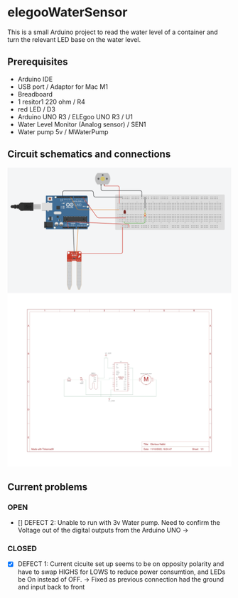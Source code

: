 # elegooWaterSensor

This is a small Arduino project to read the water level of a container and turn the relevant LED base on the water level.

## Prerequisites

- Arduino IDE
- USB port / Adaptor for Mac M1
- Breadboard
- 1 resitor1 220 ohm / R4
- red LED / D3
- Arduino UNO R3 /  ELEgoo UNO R3 / U1
- Water Level Monitor (Analog sensor) / SEN1
- Water pump 5v / MWaterPump



## Circuit schematics and connections

![Circuit connection](water_level_schema.png)
![Schematics](waterPump.jpg)

## Current problems

### OPEN
- [] DEFECT 2: Unable to run with 3v Water pump. Need to confirm the Voltage out of the digital outputs from the Arduino UNO ->

### CLOSED
- [x] DEFECT 1: Current cicuite set up seems to be on opposity polarity and have to swap HIGHS for LOWS to reduce power consumtion, and LEDs be On instead of OFF. -> Fixed as previous connection had the ground and input back to front
